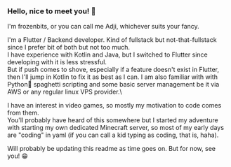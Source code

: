 ### Hello, nice to meet you! 👋

I'm frozenbits, or you can call me Adji, whichever suits your fancy.

I'm a Flutter / Backend developer. Kind of fullstack but not-that-fullstack since I prefer bit of both but not too much.\
I have experience with Kotlin and Java, but I switched to Flutter since developing with it is less stressful.\
But if push comes to shove, especially if a feature doesn't exist in Flutter, then I'll jump in Kotlin to fix it as best as I can.
I am also familiar with with Python🐍 spaghetti scripting and some basic server management be it via AWS or any regular linux VPS provider.\

I have an interest in video games, so mostly my motivation to code comes from them.\
You'll probably have heard of this somewhere but I started my adventure with starting my own dedicated Minecraft server, so most of my early days are "coding" in yaml (if you can call a kid typing as coding, that is, haha).

Will probably be updating this readme as time goes on. But for now, see you! 😁

